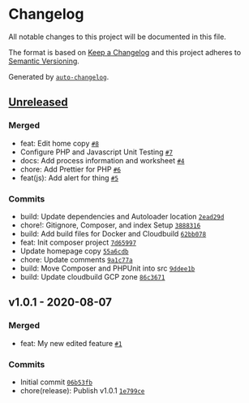 # Changelog

All notable changes to this project will be documented in this file.

The format is based on [Keep a Changelog](https://keepachangelog.com/en/1.0.0/)
and this project adheres to [Semantic Versioning](https://semver.org/spec/v2.0.0.html).

Generated by [`auto-changelog`](https://github.com/CookPete/auto-changelog).

## [Unreleased](https://github.com/itcig/git-sandbox/compare/v1.0.1...HEAD)

### Merged

- feat: Edit home copy [`#8`](https://github.com/itcig/git-sandbox/pull/8)
- Configure PHP and Javascript Unit Testing [`#7`](https://github.com/itcig/git-sandbox/pull/7)
- docs: Add process information and worksheet [`#4`](https://github.com/itcig/git-sandbox/pull/4)
- chore: Add Prettier for PHP [`#6`](https://github.com/itcig/git-sandbox/pull/6)
- feat(js): Add alert for thing [`#5`](https://github.com/itcig/git-sandbox/pull/5)

### Commits

- build: Update dependencies and Autoloader location [`2ead29d`](https://github.com/itcig/git-sandbox/commit/2ead29dd5c7a8d4887ddd96afe63a8f00f5ff376)
- chore!: Gitignore, Composer, and index Setup [`3888316`](https://github.com/itcig/git-sandbox/commit/3888316c78d9d165a1525a68b3dc2f8410ca3a7f)
- build: Add build files for Docker and Cloudbuild [`62bb078`](https://github.com/itcig/git-sandbox/commit/62bb078f3bc436b4dced6fc766b9356925f87e74)
- feat: Init composer project [`7d65997`](https://github.com/itcig/git-sandbox/commit/7d659978c1d1cfa8036e960d923967b79c2deb26)
- Update homepage copy [`55a6cdb`](https://github.com/itcig/git-sandbox/commit/55a6cdb971c3f6b157c7cabaf1c9dce35d62af36)
- chore: Update comments [`9a1c77a`](https://github.com/itcig/git-sandbox/commit/9a1c77a54b98d4cfcfa8282d8e6f6bc3ba6bea2d)
- build: Move Composer and PHPUnit into src [`9ddee1b`](https://github.com/itcig/git-sandbox/commit/9ddee1b9068ed68337cf83179eb1608650659e3e)
- build: Update cloudbuild GCP zone [`86c3671`](https://github.com/itcig/git-sandbox/commit/86c3671324ec4262e2346307171c96d36fbdf72d)

## v1.0.1 - 2020-08-07

### Merged

- feat: My new edited feature [`#1`](https://github.com/itcig/git-sandbox/pull/1)

### Commits

- Initial commit [`06b53fb`](https://github.com/itcig/git-sandbox/commit/06b53fbd723dc0f1a6a8b109fb064443a3771c37)
- chore(release): Publish v1.0.1 [`1e799ce`](https://github.com/itcig/git-sandbox/commit/1e799ce63bb6801b270ac202c0371fc9b66755cf)
